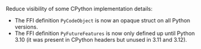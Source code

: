 Reduce visibility of some CPython implementation details:
- The FFI definition `PyCodeObject` is now an opaque struct on all Python versions.
- The FFI definition `PyFutureFeatures` is now only defined up until Python 3.10 (it was present in CPython headers but unused in 3.11 and 3.12).
